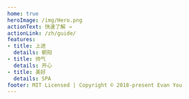 ```yaml
---
home: true
heroImage: /img/Hero.png
actionText: 快速了解 →
actionLink: /zh/guide/
features:
- title: 上进
  details: 朝阳
- title: 帅气
  details: 开心
- title: 美好
  details: SPA
footer: MIT Licensed | Copyright © 2018-present Evan You
---
```


